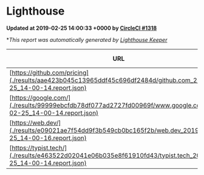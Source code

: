 
# Lighthouse

**Updated at 2019-02-25 14:00:33 +0000 by [CircleCI #1318](https://circleci.com/gh/ItinerisLtd/lighthouse-keeper-example/1318)**

**This report was automatically generated by [Lighthouse Keeper](https://github.com/itinerisltd/lighthouse-keeper)*

| URL | Performance | Accessibility | Best Practices | SEO | PWA | Updated At |
| --- | --- | --- | --- | --- | --- | --- |
| [https://github.com/pricing](./results/aae423b045c13965ddf45c696df2484d/github.com_2019-02-25_14-00-14.report.json) | 0.8 | 0.89 | 0.93 | 0.9 | 0.58 | 2019-02-25T14:00:14.389Z |
| [https://google.com/](./results/99999ebcfdb78df077ad2727fd00969f/www.google.com_2019-02-25_14-00-14.report.json) | 0.94 | 0.71 | 0.93 | 0.8 | 0.58 | 2019-02-25T14:00:14.908Z |
| [https://web.dev/](./results/e09021ae7f54dd9f3b549cb0bc165f2b/web.dev_2019-02-25_14-00-16.report.json) | 0.9 | 0.93 | 1 | 0.91 | 1 | 2019-02-25T14:00:16.227Z |
| [https://typist.tech/](./results/e463522d02041e06b035e8f61910fd43/typist.tech_2019-02-25_14-00-14.report.json) | 1 |  |  |  |  | 2019-02-25T14:00:14.426Z |
